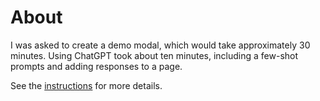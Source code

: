 # About

I was asked to create a demo modal, which would take approximately 30 minutes. Using ChatGPT took about ten minutes, including a few-shot prompts and adding responses to a page.

See the [instructions](instructions.md) for more details.